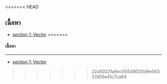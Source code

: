 ## 


<<<<<<< HEAD
## เนื้อหา
- [section 1: Vector](notebooks/vector.ipynb)
=======

#### เนื้อหา
---
- [section 1: Vector](notebooks/vector.ipynb)
>>>>>>> 22a50221a6ec00548020d9e58337a55e41c7ca64

